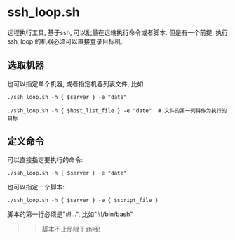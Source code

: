 # ssh_loop.sh
远程执行工具, 基于ssh, 可以批量在远端执行命令或者脚本.
但是有一个前提: 执行 ssh_loop 的机器必须可以直接登录目标机.

## 选取机器
也可以指定单个机器, 或者指定机器列表文件, 比如

    ./ssh_loop.sh -h { $server } -e "date"

    ./ssh_loop.sh -h { $host_list_file } -e "date"  # 文件的第一列将作为执行的目标

## 定义命令
可以直接指定要执行的命令:

    ./ssh_loop.sh -h { $server } -e "date"

也可以指定一个脚本:

    ./ssh_loop.sh -h { $server } -e { $script_file }

脚本的第一行必须是"#!...", 比如"#!/bin/bash"

>> 脚本不止局限于sh哦!

<!--
可能你的脚本不是静态的，每次执行都有些变化，通过ssh_loop.sh执行的脚本还支持模版。

    ./ssh_loop.sh -h { $server } -r "{ $script_file } {$args}"

`{ $script_file } {$args}`的执行结果应该是一个脚本，ssh_loop.sh将在 { $server } 上执行这个脚本。

这里给出一个简单的模版脚本的例子：

    #!/bin/bash

    cat <<eof
    #!/bin/bash

    sleep $1
    eof

> 虽然模版和正常的脚本差别不大， 但是还是有差别，比如某些字符需要转意，像"`"

当然模版脚本的语言，或者生成的脚本的语言是没有限制的。
-->
